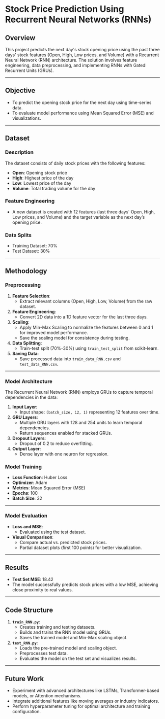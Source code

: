 # Stock Price Prediction Using Recurrent Neural Networks (RNNs)

## Overview
This project predicts the next day's stock opening price using the past three days' stock features (Open, High, Low prices, and Volume) with a Recurrent Neural Network (RNN) architecture. The solution involves feature engineering, data preprocessing, and implementing RNNs with Gated Recurrent Units (GRUs).

---

## Objective
- To predict the opening stock price for the next day using time-series data.
- To evaluate model performance using Mean Squared Error (MSE) and visualizations.

---

## Dataset

### Description
The dataset consists of daily stock prices with the following features:
- **Open**: Opening stock price
- **High**: Highest price of the day
- **Low**: Lowest price of the day
- **Volume**: Total trading volume for the day

### Feature Engineering
- A new dataset is created with 12 features (last three days' Open, High, Low prices, and Volume) and the target variable as the next day’s opening price.

### Data Splits
- Training Dataset: 70%
- Test Dataset: 30%

---

## Methodology

### Preprocessing
1. **Feature Selection**:
   - Extract relevant columns (Open, High, Low, Volume) from the raw dataset.
2. **Feature Engineering**:
   - Convert 2D data into a 1D feature vector for the last three days.
3. **Scaling**:
   - Apply Min-Max Scaling to normalize the features between 0 and 1 for improved model performance.
   - Save the scaling model for consistency during testing.
4. **Data Splitting**:
   - Train-test split (70%-30%) using `train_test_split` from scikit-learn.
5. **Saving Data**:
   - Save processed data into `train_data_RNN.csv` and `test_data_RNN.csv`.

---

### Model Architecture
The Recurrent Neural Network (RNN) employs GRUs to capture temporal dependencies in the data:
1. **Input Layer**:
   - Input shape: `(batch_size, 12, 1)` representing 12 features over time.
2. **GRU Layers**:
   - Multiple GRU layers with 128 and 254 units to learn temporal dependencies.
   - Return sequences enabled for stacked GRUs.
3. **Dropout Layers**:
   - Dropout of 0.2 to reduce overfitting.
4. **Output Layer**:
   - Dense layer with one neuron for regression.

### Model Training
- **Loss Function**: Huber Loss
- **Optimizer**: Adam
- **Metrics**: Mean Squared Error (MSE)
- **Epochs**: 100
- **Batch Size**: 32

---

### Model Evaluation
- **Loss and MSE**:
   - Evaluated using the test dataset.
- **Visual Comparison**:
   - Compare actual vs. predicted stock prices.
   - Partial dataset plots (first 100 points) for better visualization.

---

## Results
- **Test Set MSE**: 18.42
- The model successfully predicts stock prices with a low MSE, achieving close proximity to real values.

---

## Code Structure
1. **`train_RNN.py`**:
   - Creates training and testing datasets.
   - Builds and trains the RNN model using GRUs.
   - Saves the trained model and Min-Max scaling object.
2. **`test_RNN.py`**:
   - Loads the pre-trained model and scaling object.
   - Preprocesses test data.
   - Evaluates the model on the test set and visualizes results.

---

## Future Work
- Experiment with advanced architectures like LSTMs, Transformer-based models, or Attention mechanisms.
- Integrate additional features like moving averages or industry indicators.
- Perform hyperparameter tuning for optimal architecture and training configuration.


